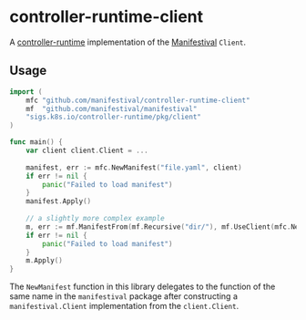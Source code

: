 # controller-runtime-client

A [controller-runtime](https://github.com/kubernetes-sigs/controller-runtime)
implementation of the
[Manifestival](https://github.com/manifestival/manifestival) `Client`.

Usage
-----

```go
import (
    mfc "github.com/manifestival/controller-runtime-client"
    mf  "github.com/manifestival/manifestival"
    "sigs.k8s.io/controller-runtime/pkg/client"
)

func main() {
    var client client.Client = ...
    
    manifest, err := mfc.NewManifest("file.yaml", client)
    if err != nil {
        panic("Failed to load manifest")
    }
    manifest.Apply()
    
    // a slightly more complex example
    m, err := mf.ManifestFrom(mf.Recursive("dir/"), mf.UseClient(mfc.NewClient(client)))
    if err != nil {
        panic("Failed to load manifest")
    }
    m.Apply()
}
```

The `NewManifest` function in this library delegates to the function
of the same name in the `manifestival` package after constructing a
`manifestival.Client` implementation from the `client.Client`.
